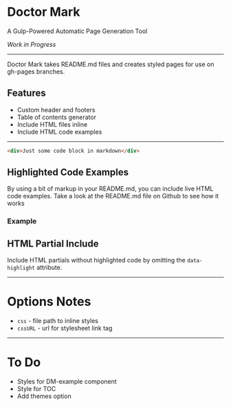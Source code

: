 # Doctor Mark

A Gulp-Powered Automatic Page Generation Tool

_Work in Progress_

---

<!-- toc -->

Doctor Mark takes README.md files and creates styled pages for use on gh-pages branches.

## Features
- Custom header and footers
- Table of contents generator
- Include HTML files inline
- Include HTML code examples

---

```html
<div>Just some code block in markdown</div>
```

## Highlighted Code Examples

By using a bit of markup in your README.md, you can include live HTML code examples.
Take a look at the README.md file on Github to see how it works

<!--
<div data-include="docs/examples/highlight.html" data-include-code>
  <a href="docs/examples/headings.html">Fallback Link to Headings Example</a>
</div>
-->

### Example
<div data-include="docs/examples/headings.html" data-include-code></div>

## HTML Partial Include
Include HTML partials without highlighted code by omitting the `data-highlight` attribute.

<div data-include="docs/examples/headings.html"></div>

---

# Options Notes
- `css` - file path to inline styles
- `cssURL` - url for stylesheet link tag

---

# To Do
- Styles for DM-example component
- Style for TOC
- Add themes option


